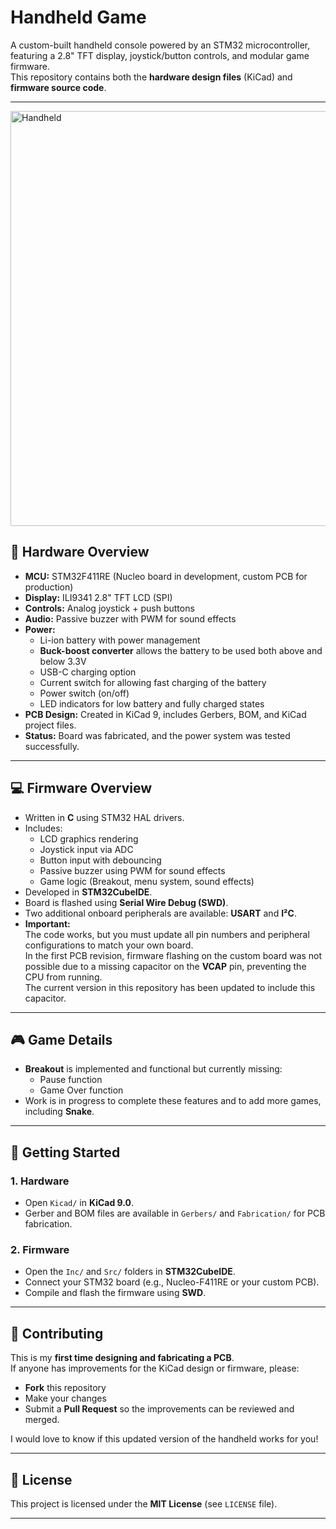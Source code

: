 # Handheld Game
A custom-built handheld console powered by an STM32 microcontroller, featuring a 2.8" TFT display, joystick/button controls, and modular game firmware.  
This repository contains both the **hardware design files** (KiCad) and **firmware source code**.

---
<img width="1690" height="664" alt="Handheld" src="https://github.com/user-attachments/assets/0763fe7d-84c7-4d7f-9c7f-e65ff4c68e68" />

## 🔧 Hardware Overview

- **MCU:** STM32F411RE (Nucleo board in development, custom PCB for production)  
- **Display:** ILI9341 2.8" TFT LCD (SPI)  
- **Controls:** Analog joystick + push buttons  
- **Audio:** Passive buzzer with PWM for sound effects  
- **Power:**
  - Li-ion battery with power management
  - **Buck-boost converter** allows the battery to be used both above and below 3.3V
  - USB-C charging option
  - Current switch for allowing fast charging of the battery
  - Power switch (on/off)
  - LED indicators for low battery and fully charged states  
- **PCB Design:** Created in KiCad 9, includes Gerbers, BOM, and KiCad project files.
- **Status:** Board was fabricated, and the power system was tested successfully.

---

## 💻 Firmware Overview

- Written in **C** using STM32 HAL drivers.
- Includes:
  - LCD graphics rendering
  - Joystick input via ADC
  - Button input with debouncing
  - Passive buzzer using PWM for sound effects
  - Game logic (Breakout, menu system, sound effects)
- Developed in **STM32CubeIDE**.
- Board is flashed using **Serial Wire Debug (SWD)**.
- Two additional onboard peripherals are available: **USART** and **I²C**.
- **Important:**  
  The code works, but you must update all pin numbers and peripheral configurations to match your own board.  
  In the first PCB revision, firmware flashing on the custom board was not possible due to a missing capacitor on the **VCAP** pin, preventing the CPU from running.  
  The current version in this repository has been updated to include this capacitor.

---

## 🎮 Game Details

- **Breakout** is implemented and functional but currently missing:
  - Pause function
  - Game Over function  
- Work is in progress to complete these features and to add more games, including **Snake**.

---

## 🚀 Getting Started

### 1. Hardware
- Open `Kicad/` in **KiCad 9.0**.
- Gerber and BOM files are available in `Gerbers/` and `Fabrication/` for PCB fabrication.

### 2. Firmware
- Open the `Inc/` and `Src/` folders in **STM32CubeIDE**.
- Connect your STM32 board (e.g., Nucleo-F411RE or your custom PCB).
- Compile and flash the firmware using **SWD**.

---

## 🤝 Contributing

This is my **first time designing and fabricating a PCB**.  
If anyone has improvements for the KiCad design or firmware, please:
- **Fork** this repository
- Make your changes
- Submit a **Pull Request** so the improvements can be reviewed and merged.

I would love to know if this updated version of the handheld works for you!

---

## 📜 License

This project is licensed under the **MIT License** (see `LICENSE` file).

---
